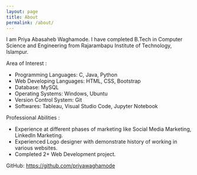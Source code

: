 ```yaml
---
layout: page
title: About
permalink: /about/
---
```


I am Priya Abasaheb Waghamode. I have completed B.Tech in Computer Science and Engineering from Rajarambapu Institute of Technology, Islampur.


Area of Interest :
 
* Programming Languages: C, Java, Python
* Web Developing Languages: HTML, CSS, Bootstrap
* Database: MySQL
* Operating Systems: Windows, Ubuntu
* Version Control System: Git
* Softwares: Tableau, Visual Studio Code, Jupyter Notebook


Professional Abilities :

* Experience at different phases of marketing like Social Media Marketing, LinkedIn Marketing.
* Experienced Logo designer with demonstrate history of working in various websites. 
* Completed 2+ Web Development project. 
 
GitHub: https://github.com/priyawaghamode

